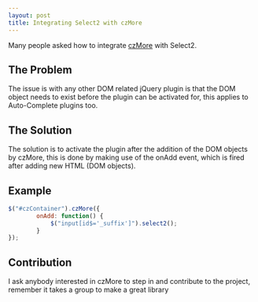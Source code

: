 ```yaml
---
layout: post
title: Integrating Select2 with czMore
---
```


Many people asked how to integrate [czMore](http://cozeit.github.io/czMore) with Select2.

## The Problem

The issue is with any other DOM related jQuery plugin is that the DOM object needs to exist before the plugin can be activated for, this applies to Auto-Complete plugins too.

## The Solution
The solution is to activate the plugin after the addition of the DOM objects by czMore, this is done by making use of the onAdd event, which is fired after adding new HTML (DOM objects).

## Example

```javascript
$("#czContainer").czMore({
        onAdd: function() {
            $("input[id$='_suffix']").select2();
        }
});
```

## Contribution
I ask anybody interested in czMore to step in and contribute to the project, remember it takes a group to make a great library
